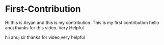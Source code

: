# First-Contribution
Hi this is Aryan and this is my contribution.
This is my first contribution
hello anuj thanks for this video. Very Helpful

hii anuj sir thanks for video,very helpful
